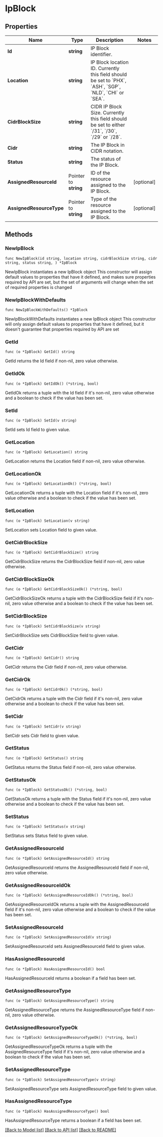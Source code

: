 # IpBlock

## Properties

Name | Type | Description | Notes
------------ | ------------- | ------------- | -------------
**Id** | **string** | IP Block identifier. | 
**Location** | **string** | IP Block location ID. Currently this field should be set to &#x60;PHX&#x60;, &#x60;ASH&#x60;, &#x60;SGP&#x60;, &#x60;NLD&#x60;, &#x60;CHI&#x60; or &#x60;SEA&#x60;. | 
**CidrBlockSize** | **string** | CIDR IP Block Size. Currently this field should be set to either &#x60;/31&#x60;, &#x60;/30&#x60;, &#x60;/29&#x60; or &#x60;/28&#x60;. | 
**Cidr** | **string** | The IP Block in CIDR notation. | 
**Status** | **string** | The status of the IP Block. | 
**AssignedResourceId** | Pointer to **string** | ID of the resource assigned to the IP Block. | [optional] 
**AssignedResourceType** | Pointer to **string** | Type of the resource assigned to the IP Block. | [optional] 

## Methods

### NewIpBlock

`func NewIpBlock(id string, location string, cidrBlockSize string, cidr string, status string, ) *IpBlock`

NewIpBlock instantiates a new IpBlock object
This constructor will assign default values to properties that have it defined,
and makes sure properties required by API are set, but the set of arguments
will change when the set of required properties is changed

### NewIpBlockWithDefaults

`func NewIpBlockWithDefaults() *IpBlock`

NewIpBlockWithDefaults instantiates a new IpBlock object
This constructor will only assign default values to properties that have it defined,
but it doesn't guarantee that properties required by API are set

### GetId

`func (o *IpBlock) GetId() string`

GetId returns the Id field if non-nil, zero value otherwise.

### GetIdOk

`func (o *IpBlock) GetIdOk() (*string, bool)`

GetIdOk returns a tuple with the Id field if it's non-nil, zero value otherwise
and a boolean to check if the value has been set.

### SetId

`func (o *IpBlock) SetId(v string)`

SetId sets Id field to given value.


### GetLocation

`func (o *IpBlock) GetLocation() string`

GetLocation returns the Location field if non-nil, zero value otherwise.

### GetLocationOk

`func (o *IpBlock) GetLocationOk() (*string, bool)`

GetLocationOk returns a tuple with the Location field if it's non-nil, zero value otherwise
and a boolean to check if the value has been set.

### SetLocation

`func (o *IpBlock) SetLocation(v string)`

SetLocation sets Location field to given value.


### GetCidrBlockSize

`func (o *IpBlock) GetCidrBlockSize() string`

GetCidrBlockSize returns the CidrBlockSize field if non-nil, zero value otherwise.

### GetCidrBlockSizeOk

`func (o *IpBlock) GetCidrBlockSizeOk() (*string, bool)`

GetCidrBlockSizeOk returns a tuple with the CidrBlockSize field if it's non-nil, zero value otherwise
and a boolean to check if the value has been set.

### SetCidrBlockSize

`func (o *IpBlock) SetCidrBlockSize(v string)`

SetCidrBlockSize sets CidrBlockSize field to given value.


### GetCidr

`func (o *IpBlock) GetCidr() string`

GetCidr returns the Cidr field if non-nil, zero value otherwise.

### GetCidrOk

`func (o *IpBlock) GetCidrOk() (*string, bool)`

GetCidrOk returns a tuple with the Cidr field if it's non-nil, zero value otherwise
and a boolean to check if the value has been set.

### SetCidr

`func (o *IpBlock) SetCidr(v string)`

SetCidr sets Cidr field to given value.


### GetStatus

`func (o *IpBlock) GetStatus() string`

GetStatus returns the Status field if non-nil, zero value otherwise.

### GetStatusOk

`func (o *IpBlock) GetStatusOk() (*string, bool)`

GetStatusOk returns a tuple with the Status field if it's non-nil, zero value otherwise
and a boolean to check if the value has been set.

### SetStatus

`func (o *IpBlock) SetStatus(v string)`

SetStatus sets Status field to given value.


### GetAssignedResourceId

`func (o *IpBlock) GetAssignedResourceId() string`

GetAssignedResourceId returns the AssignedResourceId field if non-nil, zero value otherwise.

### GetAssignedResourceIdOk

`func (o *IpBlock) GetAssignedResourceIdOk() (*string, bool)`

GetAssignedResourceIdOk returns a tuple with the AssignedResourceId field if it's non-nil, zero value otherwise
and a boolean to check if the value has been set.

### SetAssignedResourceId

`func (o *IpBlock) SetAssignedResourceId(v string)`

SetAssignedResourceId sets AssignedResourceId field to given value.

### HasAssignedResourceId

`func (o *IpBlock) HasAssignedResourceId() bool`

HasAssignedResourceId returns a boolean if a field has been set.

### GetAssignedResourceType

`func (o *IpBlock) GetAssignedResourceType() string`

GetAssignedResourceType returns the AssignedResourceType field if non-nil, zero value otherwise.

### GetAssignedResourceTypeOk

`func (o *IpBlock) GetAssignedResourceTypeOk() (*string, bool)`

GetAssignedResourceTypeOk returns a tuple with the AssignedResourceType field if it's non-nil, zero value otherwise
and a boolean to check if the value has been set.

### SetAssignedResourceType

`func (o *IpBlock) SetAssignedResourceType(v string)`

SetAssignedResourceType sets AssignedResourceType field to given value.

### HasAssignedResourceType

`func (o *IpBlock) HasAssignedResourceType() bool`

HasAssignedResourceType returns a boolean if a field has been set.


[[Back to Model list]](../README.md#documentation-for-models) [[Back to API list]](../README.md#documentation-for-api-endpoints) [[Back to README]](../README.md)



